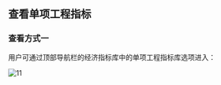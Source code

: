 ## 查看单项工程指标

### 查看方式一

用户可通过顶部导航栏的经济指标库中的单项工程指标库选项进入：

![11](https://img-blog.csdnimg.cn/20201020113033978.png)

<script type="text/javascript">
window.addEventListener("load", function() {
  var click_handle = function() {
    if (this.href.substr(-5) == ".html") {
      location.href = this.href;
    } else {
      location.href = "./index.html";
    }
  };
  var as = document.querySelectorAll(".chapter a, .navigation-prev, .navigation-next");
  for (var i = 0; i < as.length; i++) {
    as[i].addEventListener("click", click_handle, true);
    as[i].title = as[i].innerText;
  }
});
</script>